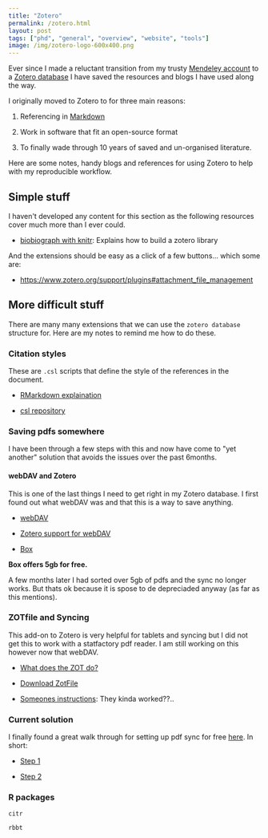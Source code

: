 ```yaml
---
title: "Zotero"
permalink: /zotero.html
layout: post 
tags: ["phd", "general", "overview", "website", "tools"]
image: /img/zotero-logo-600x400.png
---
```


Ever since I made a reluctant transition from my trusty [Mendeley account]("https://mendeley.com") to a [Zotero database]("https://www.zotero.org/download/") I have saved the resources and blogs I have used along the way.

I originally moved to Zotero to for three main reasons:

1. Referencing in [Markdown]("https://en.wikipedia.org/wiki/Markdown") 

2. Work in software that fit an open-source format 

3. To finally wade through 10 years of saved and un-organised literature.

Here are some notes, handy blogs and references for using Zotero to help with my reproducible workflow.

## Simple stuff

I haven't developed any content for this section as the following resources cover much more than I ever could.

- [biobiograph with knitr](http://r.iresmi.net/2019/02/02/bibliography-with-knitr-cite-your-references-and-packages/): Explains how to build a zotero library

And the extensions should be easy as a click of a few buttons... which some are:

- https://www.zotero.org/support/plugins#attachment_file_management

## More difficult stuff

There are many many extensions that we can use the `zotero database` structure for. Here are my notes to remind me how to do these.

### Citation styles

These are `.csl` scripts that define the style of the references in the document.

- [RMarkdown explaination]("https://rmarkdown.rstudio.com/authoring_bibliographies_and_citations.html")

- [csl repository]("https://github.com/davan690/styles")

### Saving pdfs somewhere

I have been through a few steps with this and now have come to "yet another" solution that avoids the issues over the past 6months.

#### webDAV and Zotero

This is one of the last things I need to get right in my Zotero database. I first found out what webDAV was and that this is a way to save anything. 

- [webDAV]()

- [Zotero support for webDAV]()

- [Box]()

**Box offers 5gb for free.**

A few months later I had sorted over 5gb of pdfs and the sync no longer works. But thats ok because it is spose to de depreciaded anyway (as far as this mentions).

### ZOTfile and Syncing

This add-on to Zotero is very helpful for tablets and syncing but I did not get this to work with a statfactory pdf reader. I am still working on this however now that webDAV.

- [What does the ZOT do?]()

- [Download ZotFile]()

- [Someones instructions](): They kinda worked??..

### Current solution

I finally found a great walk through for setting up pdf sync for free [here](). In short:

- [Step 1]()

- [Step 2]()

###  R packages

`citr`

`rbbt`